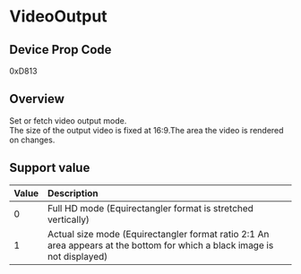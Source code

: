 # VideoOutput

## Device Prop Code

0xD813

## Overview

Set or fetch video output mode.<BR>
The size of the output video is fixed at 16:9.The area the video is rendered on changes.

## Support value

| Value | Description |
|:---|:---|
| 0 | Full HD mode (Equirectangler format is stretched vertically) |
| 1 | Actual size mode (Equirectangler format ratio 2:1 An area appears at the bottom for which a black image is not displayed) |
